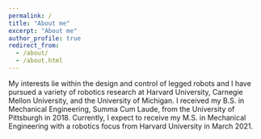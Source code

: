 ```yaml
---
permalink: /
title: "About me"
excerpt: "About me"
author_profile: true
redirect_from: 
  - /about/
  - /about.html
---
```


My interests lie within the design and control of legged robots and I have pursued a variety of robotics research at Harvard University, Carnegie Mellon University, and the University of Michigan. I received my B.S. in Mechanical Engineering, Summa Cum Laude, from the University of Pittsburgh in 2018. Currently, I expect to receive my M.S. in Mechanical Engineering with a robotics focus from Harvard University in March 2021.

